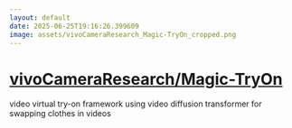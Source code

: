 ```yaml
---
layout: default
date: 2025-06-25T19:16:26.399609
image: assets/vivoCameraResearch_Magic-TryOn_cropped.png
---
```


# [vivoCameraResearch/Magic-TryOn](https://github.com/vivoCameraResearch/Magic-TryOn)

video virtual try-on framework using video diffusion transformer for swapping clothes in videos
